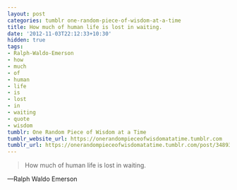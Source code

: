 ```yaml
---
layout: post
categories: tumblr one-random-piece-of-wisdom-at-a-time
title: How much of human life is lost in waiting.
date: '2012-11-03T22:12:33+10:30'
hidden: true
tags:
- Ralph-Waldo-Emerson
- how
- much
- of
- human
- life
- is
- lost
- in
- waiting
- quote
- wisdom
tumblr: One Random Piece of Wisdom at a Time
tumblr_website_url: https://onerandompieceofwisdomatatime.tumblr.com
tumblr_url: https://onerandompieceofwisdomatatime.tumblr.com/post/34893924690/how-much-of-human-life-is-lost-in-waiting
---
```

> How much of human life is lost in waiting.

—Ralph Waldo Emerson
